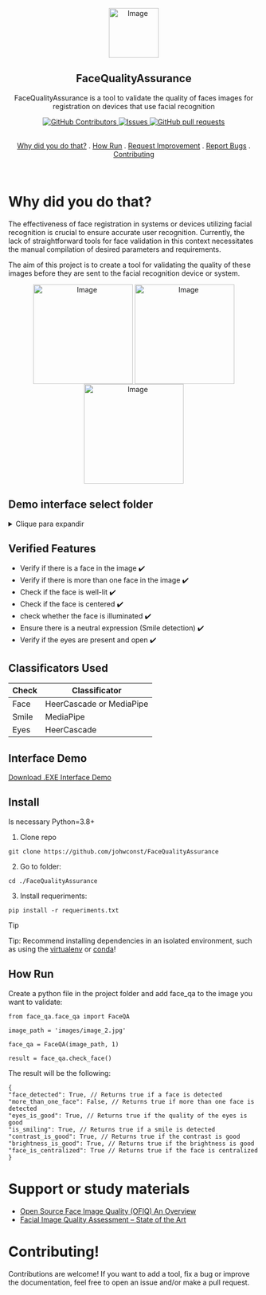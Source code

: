 <p class="header" align="center">
 <img width="100px" src="https://i.imgur.com/DqtESPx.png" align="center" alt="Image" />
 <h2 align="center">FaceQualityAssurance</h2>
 <p align="center">FaceQualityAssurance is a tool to validate the quality of faces images for registration on devices that use facial recognition</p>
</p>
<p align="center">
  <a href="https://github.com/johwconst/FaceQualityAssurance/graphs/contributors">
    <img alt="GitHub Contributors" src="https://img.shields.io/github/contributors/johwconst/FaceQualityAssurance?color=0088ff" />
  </a>
  <a href="https://github.com/johwconst/FaceQualityAssurance/issues">
    <img alt="Issues" src="https://img.shields.io/github/issues/johwconst/FaceQualityAssurance?color=0088ff" />
  </a>
  <a href="https://github.com/johwconst/FaceQualityAssurance/pulls">
    <img alt="GitHub pull requests" src="https://img.shields.io/github/issues-pr/johwconst/FaceQualityAssurance?color=0088ff" />
  </a>
  <br />
  <br />
</p>
<p class="links" align="center">
  <a href="#why-did-you-do-that">Why did you do that?</a>
  .
  <a href="#how-run">How Run</a>
  .
  <a href="https://github.com/johwconst/FaceQualityAssurance/issues/new?template=feature.yaml"">Request Improvement</a>
  .
  <a href="https://github.com/johwconst/FaceQualityAssurance/new?template=feature.yaml">Report Bugs</a>
  .
  <a href="https://github.com/johwconst/FaceQualityAssurance/blob/main/CONTRIBUTING.md">Contributing</a>
</p>
 <br />

# Why did you do that?
The effectiveness of face registration in systems or devices utilizing facial recognition is crucial to ensure accurate user recognition. Currently, the lack of straightforward tools for face validation in this context necessitates the manual compilation of desired parameters and requirements.

The aim of this project is to create a tool for validating the quality of these images before they are sent to the facial recognition device or system.

<p class="header" align="center">
 <img width="200px" src="https://i.imgur.com/YmtxbCM.png" align="center" alt="Image" />
 <img width="200px" src="https://i.imgur.com/R3Uf1XU.png" align="center" alt="Image" />
 <img width="200px" src="https://i.imgur.com/MGwJRWX.png" align="center" alt="Image" />
</p>

## Demo interface select folder

<details>
  <summary>Clique para expandir</summary>

<p class="header" align="center">
  <img width="400px" src="https://i.imgur.com/rXqVNPr.png" align="center" alt="Image" />
  <img width="400px" src="https://i.imgur.com/MqHaV5T.png" align="center" alt="Image" />
  <img width="400px" src="https://i.imgur.com/g0xcscZ.png" align="center" alt="Image" />
  <img width="400px" src="https://i.imgur.com/QFyZuTW.png" align="center" alt="Image" />
</p>

</details>

## Verified Features
- Verify if there is a face in the image ✔️
- Verify if there is more than one face in the image ✔️
- Check if the face is well-lit ✔️
- Check if the face is centered ✔️
- check whether the face is illuminated ✔️
- Ensure there is a neutral expression (Smile detection) ✔️
- Verify if the eyes are present and open ✔️

## Classificators Used

Check | Classificator |
-- |-- |
Face | HeerCascade or MediaPipe
Smile | MediaPipe 
Eyes | HeerCascade

## Interface Demo
<p>
<a href="https://github.com/johwconst/FaceQualityAssurance/releases/download/1.0.0/demo_interface.exe"">Download .EXE Interface Demo</a>
</p>

## Install

Is necessary Python=3.8+

1. Clone repo

```shell
git clone https://github.com/johwconst/FaceQualityAssurance
```
2. Go to folder:
```shell
cd ./FaceQualityAssurance
```

3. Install requeriments:
```shell
pip install -r requeriments.txt
```

> [!TIP]
> Tip: Recommend installing dependencies in an isolated environment, such as using the [virtualenv](https://virtualenv.pypa.io/en/latest/) or [conda](https://docs.conda.io/en/latest/)!


## How Run
Create a python file in the project folder and add face_qa to the image you want to validate: 

```shell
from face_qa.face_qa import FaceQA

image_path = 'images/image_2.jpg'

face_qa = FaceQA(image_path, 1)

result = face_qa.check_face()
```

The result will be the following:

```shell
{
"face_detected": True, // Returns true if a face is detected
"more_than_one_face": False, // Returns true if more than one face is detected
"eyes_is_good": True, // Returns true if the quality of the eyes is good
"is_smiling": True, // Returns true if a smile is detected
"contrast_is_good": True, // Returns true if the contrast is good
"brightness_is_good": True, // Returns true if the brightness is good
"face_is_centralized": True // Returns true if the face is centralized
}
```

# Support or study materials
- <a href="https://pages.nist.gov/ifpc/2022/presentations/2_IFPC2022_OFIQ_Overview_Stratmann.pdf">Open Source Face Image Quality (OFIQ)
An Overview</a>
- <a href="https://pages.nist.gov/ifpc/2022/presentations/3_2022-11-07_OFIQ_SOTA.pdf">Facial Image Quality Assessment – State of the Art </a>

# Contributing!
Contributions are welcome! If you want to add a tool, fix a bug or improve the documentation, feel free to open an issue and/or make a pull request.
